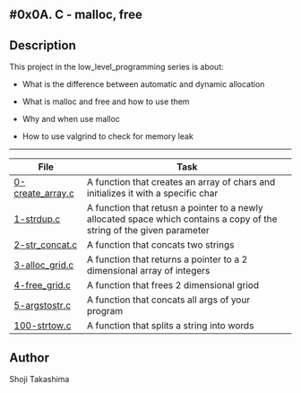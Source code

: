 #0x0A. C - malloc, free
---
## Description

This project in the low_level_programming series is about:

* What is the difference between automatic and dynamic allocation

* What is malloc and free and how to use them

* Why and when use malloc

* How to use valgrind to check for memory leak

---
File|Task
---|---
[0-create_array.c ](./0-create_array.c ) | A function that creates an array of chars and initializes it with a specific char
[1-strdup.c ](./1-strdup.c ) | A function that retusn a pointer to a newly allocated space which contains a copy of the string of the given parameter
[2-str_concat.c ](./2-str_concat.c ) | A function that concats two strings
[3-alloc_grid.c ](./3-alloc_grid.c ) | A function that returns a pointer to a 2 dimensional array of integers
[4-free_grid.c ](./4-free_grid.c ) | A function that frees 2 dimensional griod
[5-argstostr.c ](./5-argstostr.c ) | A function that concats all args of your program
[100-strtow.c ](./100-strtow.c ) | A function that splits a string into words

## Author
 Shoji Takashima
